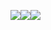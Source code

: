 ![](Pasted%20image%2020251015183730.jpg)![](img_v3_02r3_c56dd58f-fd11-45ea-becf-a1516c72fcfg.jpg)![](img_v3_02r3_c6bc7baf-68b4-4b0b-b2d6-8daeb70c80ag.jpg)